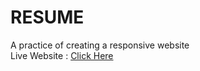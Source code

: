 # RESUME
A practice of creating a responsive website<br>
Live Website : <a href="https://github.com/MayankVerma23/Placement-Cell">Click Here</a>
